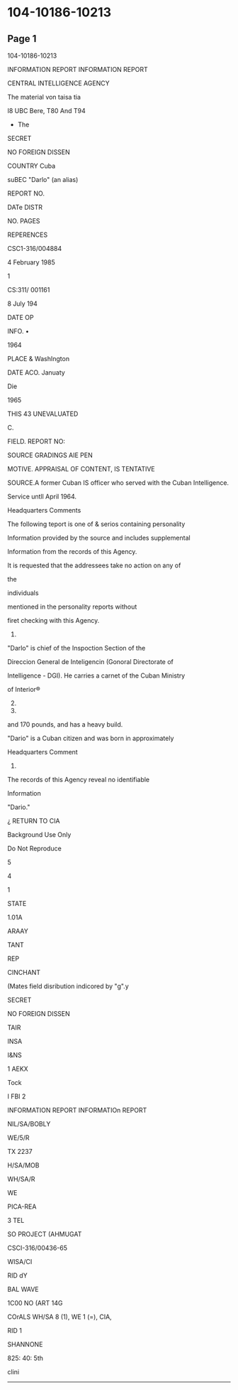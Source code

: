 # 104-10186-10213

## Page 1

104-10186-10213

INFORMATION REPORT INFORMATION REPORT

CENTRAL INTELLIGENCE AGENCY

The material von taisa tia

I8 UBC Bere, T80 And T94

+ The

SECRET

NO FOREIGN DISSEN

COUNTRY Cuba

suBEC "Darlo" (an alias)

REPORT NO.

DATe DISTR

NO. PAGES

REPERENCES

CSC1-316/004884

4 February 1985

1

CS:311/ 001161

8 July 194

DATE OP

INFO. •

1964

PLACE & WashIngton

DATE ACO. Januaty

Die

1965

THIS 43 UNEVALUATED

C.

FIELD. REPORT NO:

SOURCE GRADINGS AIE PEN

MOTIVE. APPRAISAL OF CONTENT, IS TENTATIVE

SOURCE.A former Cuban IS officer who served with the Cuban Intelligence.

Service untll April 1964.

Headquarters Comments

The following teport is one of & serios containing personality

Information provided by the source and includes supplemental

Information from the records of this Agency.

It is requested that the addressees take no action on any of

the

individuals

mentioned in the personality reports without

firet checking with this Agency.

1.

"Darlo" is chief of the Inspoction Section of the

Direccion General de Inteligencin (Gonoral Directorate of

Intelligence - DGI). He carries a carnet of the Cuban Ministry

of Interior®

2.

1930.

and 170 pounds, and has a heavy build.

"Dario" is a Cuban citizen and was born in approximately

Headquarters Comment

1.

The records of this Agency reveal no identifiable

Information

"Dario."

¿ RETURN TO CIA

Background Use Only

Do Not Reproduce

5

4

1

STATE

1.01A

ARAAY

TANT

REP

CINCHANT

(Mates field disribution indicored by "g".y

SECRET

NO FOREIGN DISSEN

TAIR

INSA

I&NS

1 AEKX

Tock

I FBI 2

INFORMATION REPORT INFORMATIOn REPORT

NIL/SA/BOBLY

WE/5/R

TX 2237

H/SA/MOB

WH/SA/R

WE

PICA-REA

3 TEL

SO PROJECT (AHMUGAT

CSCI-316/00436-65

WISA/CI

RID dY

BAL WAVE

1C00 NO (ART 14G

COrALS WH/SA 8 (1), WE 1 (=), CIA,

RID 1

SHANNONE

825: 40: 5th

clini

---

